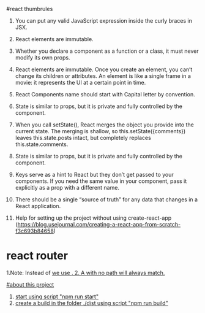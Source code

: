 #react thumbrules

1. You can put any valid JavaScript expression inside the curly braces in JSX.
2. React elements are immutable. 
3. Whether you declare a component as a function or a class, it must never modify its own props.  
4. React elements are immutable. Once you create an element, you can’t change its children or attributes. An element is like a single frame in a movie: it represents the UI at a certain point in time.
5. React Components name should start with Capital letter by convention.
6. State is similar to props, but it is private and fully controlled by the component.
7. When you call setState(), React merges the object you provide into the current state. The merging is shallow, so this.setState({comments}) leaves this.state.posts intact, but completely replaces this.state.comments.
8. State is similar to props, but it is private and fully controlled by the component.
9. Keys serve as a hint to React but they don’t get passed to your components. If you need the same value in your component, pass it explicitly as a prop with a different name.
10. There should be a single “source of truth” for any data that changes in a React application. 

1. Help for setting up the project without using create-react-app (https://blog.usejournal.com/creating-a-react-app-from-scratch-f3c693b84658)

# react router
1.Note: Instead of <a href="/"> we use <Link to="/">.
2.  A <Route> with no path will always match.

#about this project 
1. start using script "npm run start"
2. create a build in the folder ./dist using script "npm run build"
